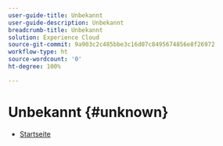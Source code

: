 ```yaml
---
user-guide-title: Unbekannt
user-guide-description: Unbekannt
breadcrumb-title: Unbekannt
solution: Experience Cloud
source-git-commit: 9a903c2c485bbe3c16d07c8495674856e8f26972
workflow-type: ht
source-wordcount: '0'
ht-degree: 100%

---
```


# Unbekannt {#unknown}

* [Startseite](home.md)
